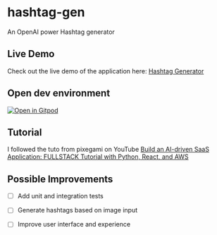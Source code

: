 # hashtag-gen
An OpenAI power Hashtag generator

## Live Demo

Check out the live demo of the application here: [Hashtag Generator](https://hashtag-gen.vercel.app/)

## Open dev environment

[![Open in Gitpod](https://gitpod.io/button/open-in-gitpod.svg)](https://gitpod.io/#https://github.com/josephparis97/hashtag-gen.git)

## Tutorial

I followed the tuto from pixegami on YouTube [Build an AI-driven SaaS Application: FULLSTACK Tutorial with Python, React, and AWS](https://hashtag-gen.vercel.app/)

## Possible Improvements

- [ ] Add unit and integration tests
- [ ] Generate hashtags based on image input
- [ ] Improve user interface and experience


